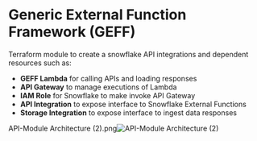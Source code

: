 # Generic External Function Framework (GEFF)

Terraform module to create a snowflake API integrations and dependent resources such as:

- **GEFF Lambda** for calling APIs and loading responses
- **API Gateway** to manage executions of Lambda
- **IAM Role** for Snowflake to make invoke API Gateway
- **API Integration** to expose interface to Snowflake External Functions
- **Storage Integration** to expose interface to ingest data responses

API-Module Architecture  (2).png![API-Module Architecture  (2)](https://user-images.githubusercontent.com/77609784/120494878-d263af80-c3d9-11eb-824f-0e7faae17f48.png)


